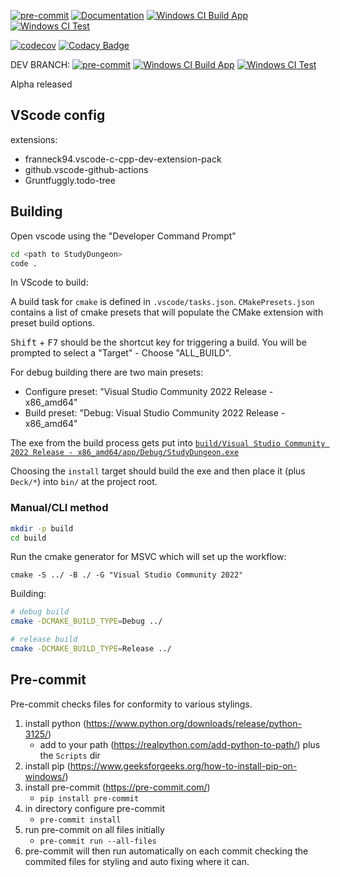 [![pre-commit](https://github.com/douai724/StudyDungeon/actions/workflows/pre-commit.yml/badge.svg)](https://github.com/douai724/StudyDungeon/actions/workflows/pre-commit.yml)
[![Documentation](https://github.com/douai724/StudyDungeon/actions/workflows/documentation.yml/badge.svg)](https://github.com/douai724/StudyDungeon/actions/workflows/documentation.yml)
[![Windows CI Build App](https://github.com/douai724/StudyDungeon/actions/workflows/windows-build.yml/badge.svg)](https://github.com/douai724/StudyDungeon/actions/workflows/windows-build.yml)
[![Windows CI Test](https://github.com/douai724/StudyDungeon/actions/workflows/windows-test.yml/badge.svg)](https://github.com/douai724/StudyDungeon/actions/workflows/windows-test.yml)

[![codecov](https://codecov.io/gh/douai724/StudyDungeon/graph/badge.svg?token=J8X7NTCMTC)](https://codecov.io/gh/douai724/StudyDungeon)
[![Codacy Badge](https://app.codacy.com/project/badge/Grade/2908ef35da3345f295e479b0a0af2026)](https://app.codacy.com/gh/douai724/StudyDungeon/dashboard?utm_source=gh&utm_medium=referral&utm_content=&utm_campaign=Badge_grade)

DEV BRANCH: [![pre-commit](https://github.com/douai724/StudyDungeon/actions/workflows/pre-commit.yml/badge.svg?branch=dev)](https://github.com/douai724/StudyDungeon/actions/workflows/pre-commit.yml) [![Windows CI Build App](https://github.com/douai724/StudyDungeon/actions/workflows/windows-build.yml/badge.svg?branch=dev)](https://github.com/douai724/StudyDungeon/actions/workflows/windows-build.yml)
[![Windows CI Test](https://github.com/douai724/StudyDungeon/actions/workflows/windows-test.yml/badge.svg?branch=dev)](https://github.com/douai724/StudyDungeon/actions/workflows/windows-test.yml)


Alpha released

## VScode config

extensions:

- franneck94.vscode-c-cpp-dev-extension-pack
- github.vscode-github-actions
- Gruntfuggly.todo-tree

## Building

Open vscode using the "Developer Command Prompt"

```bash
cd <path to StudyDungeon>
code .
```

In VScode to build:

A build task for `cmake` is defined in `.vscode/tasks.json`. `CMakePresets.json` contains a list of cmake presets that will populate the CMake extension with preset build options.

<kbd>Shift</kbd> + <kbd>F7</kbd> should be the shortcut key for triggering a build. You will be prompted to select a "Target" - Choose "ALL_BUILD".

For debug building there are two main presets:

- Configure preset: "Visual Studio Community 2022 Release - x86_amd64"
- Build preset: "Debug: Visual Studio Community 2022 Release - x86_amd64"

The exe from the build process gets put into [`build/Visual Studio Community 2022 Release - x86_amd64/app/Debug/StudyDungeon.exe`](<build/Visual Studio Community 2022 Release - x86_amd64/app/Debug/StudyDungeon.exe>)

Choosing the `install` target should build the exe and then place it (plus `Deck/*`) into `bin/` at the project root.

### Manual/CLI method

```bash
mkdir -p build
cd build
```

Run the cmake generator for MSVC which will set up the workflow:

```
cmake -S ../ -B ./ -G "Visual Studio Community 2022"
```

Building:

```bash
# debug build
cmake -DCMAKE_BUILD_TYPE=Debug ../

# release build
cmake -DCMAKE_BUILD_TYPE=Release ../
```

## Pre-commit

Pre-commit checks files for conformity to various stylings.

1. install python (https://www.python.org/downloads/release/python-3125/)
    - add to your path (https://realpython.com/add-python-to-path/) plus the `Scripts` dir
2. install pip (https://www.geeksforgeeks.org/how-to-install-pip-on-windows/)
3. install pre-commit (https://pre-commit.com/)
    - `pip install pre-commit`
4. in directory configure pre-commit
    - `pre-commit install`
5. run pre-commit on all files initially
    - `pre-commit run --all-files`
6. pre-commit will then run automatically on each commit checking the commited files for styling and auto fixing where it can.
